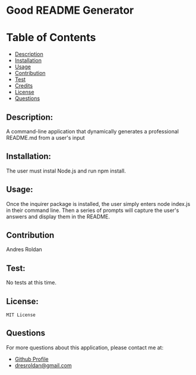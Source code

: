 # Good README Generator


  # Table of Contents 

  - [Description](#description)
  - [Installation](#installation)
  - [Usage](#usage)
  - [Contribution](#contribution)
  - [Test](#test)
  - [Credits](#credits)
  - [License](#license)
  - [Questions](#questions)
  
  ## Description:
  A command-line application that dynamically generates a professional README.md from a user's input
 ## Installation:
  The user must instal Node.js and run npm install.
  ## Usage:
  Once the inquirer package is installed, the user simply enters node index.js in their command line. Then a series of prompts will capture the user's answers and display them in the README.
  ## Contribution
  Andres Roldan
  ## Test:
  No tests at this time. 
 ## License:
    MIT License
  
  ## Questions
  For more questions about this application, please contact me at:
  
  * [Github Profile](http://github.com/dresroldan)
  * dresroldan@gmail.com
      
  